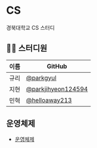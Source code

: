 # CS
경북대학교 CS 스터디

## 👨‍💻  스터디원

| 이름   | GitHub                                         |
| ---- | ---------------------------------------------- |
| 규리 | [@parkgyul](https://github.com/parkgyul) |
| 지현 | [@parkjihyeon124594](https://github.com/parkjihyeon124594) |
| 민혁 | [@helloaway213](https://github.com/helloaway213)|


## 운영체제
- [운영체제](https://github.com/KNU-CS-STUDY-PPL/CS/tree/main/OS)
